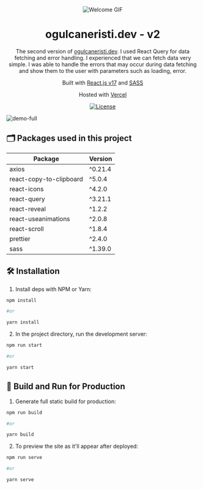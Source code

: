 <div align="center">
  <img alt="Welcome GIF" src="https://user-images.githubusercontent.com/45832621/132932084-eb809240-c9b6-44f4-a4f4-1034d9893d4a.gif" />
</div>

<h1 align="center">
  ogulcaneristi.dev - v2
</h1>

<p align="center">
  The second version of <a href="https://ogulcaneristi.dev" target="_blank">ogulcaneristi.dev</a>. I used React Query for data fetching and error handling. I experienced that we can fetch data very simple. I was able to handle the errors that may occur during data fetching and show them to the user with parameters such as loading, error.
</p>

<p align="center">
Built with <a href="https://reactjs.org/" target="_blank">React.js v17</a> and <a href="https://sass-lang.com/" target="_blank">SASS</a></p>

<p align="center">
   Hosted with <a href="https://vercel.com/" target="_blank">Vercel</a>
</p>

<p align="center">
  <a href="https://github.com/olcaneristi/personal-website/blob/master/LICENSE" target="_blank">
  <img src="https://camo.githubusercontent.com/c687724720de8b1cda17417d380b20a5cb493c5eb8e7bf3597e26cdcf665d52a/68747470733a2f2f696d672e736869656c64732e696f2f6769746875622f6c6963656e73652f444156466f756e646174696f6e2f6361707461696e2d6e336d302e7376673f7374796c653d666c61742d737175617265" alt="License"/></a>
</p>

![demo-full](https://user-images.githubusercontent.com/45832621/132932837-0c7fe9ff-dcaa-495f-bdcc-0077604a4993.jpg)

## 🗂️ Packages used in this project

| Package                 | Version |
| ----------------------- | ------- |
| axios                   | ^0.21.4 |
| react-copy-to-clipboard | ^5.0.4  |
| react-icons             | ^4.2.0  |
| react-query             | ^3.21.1 |
| react-reveal            | ^1.2.2  |
| react-useanimations     | ^2.0.8  |
| react-scroll            | ^1.8.4  |
| prettier                | ^2.4.0  |
| sass                    | ^1.39.0 |

## 🛠 Installation

1. Install deps with NPM or Yarn:

```bash
npm install

#or

yarn install
```

2. In the project directory, run the development server:

```bash
npm run start

#or

yarn start
```

## 🚀 Build and Run for Production

1. Generate full static build for production:

```bash
npm run build

#or

yarn build
```

2. To preview the site as it'll appear after deployed:

```bash
npm run serve

#or

yarn serve
```
